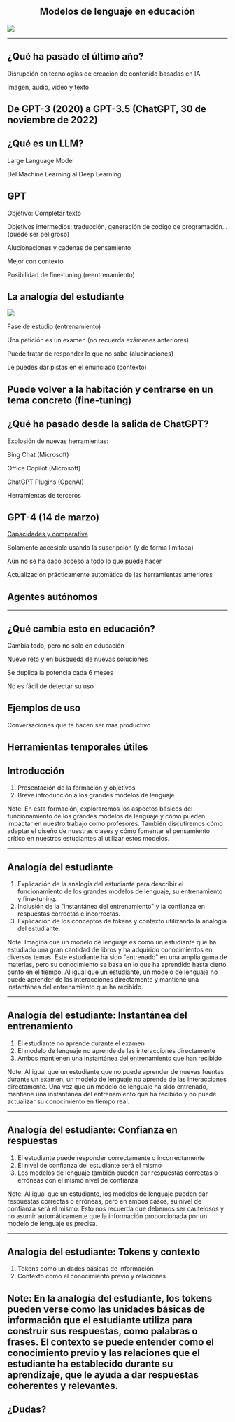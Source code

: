 <h2 class="r-fit-text" style="text-align: center"> Modelos de lenguaje en educación </h2>

<img class="r-stretch" style="text-align: center" src="../assets/cover.png">

---
## ¿Qué ha pasado el último año?

Disrupción en tecnologías de creación de contenido basadas en IA <!-- .element: class="fragment" -->

Imagen, audio, vídeo y texto <!-- .element: class="fragment" -->

De GPT-3 (2020) a GPT-3.5 (ChatGPT, 30 de noviembre de 2022) <!-- .element: class="fragment" -->
---
## ¿Qué es un LLM?

Large Language Model <!-- .element: class="fragment" -->

Del Machine Learning al Deep Learning <!-- .element: class="fragment" -->


## GPT

Objetivo: Completar texto <!-- .element: class="fragment" -->

Objetivos intermedios: traducción, generación de código de programación... (puede ser peligroso)<!-- .element: class="fragment" -->

Alucionaciones y cadenas de pensamiento <!-- .element: class="fragment" -->

Mejor con contexto <!-- .element: class="fragment" -->

Posibilidad de fine-tuning (reentrenamiento) <!-- .element: class="fragment" -->


## La analogía del estudiante

<img class="r-stretch" style="text-align: center" src="../assets/student.png">


Fase de estudio (entrenamiento) <!-- .element: class="fragment" -->

Una petición es un examen (no recuerda exámenes anteriores) <!-- .element: class="fragment" -->

Puede tratar de responder lo que no sabe (alucinaciones) <!-- .element: class="fragment" -->

Le puedes dar pistas en el enunciado (contexto) <!-- .element: class="fragment" -->

Puede volver a la habitación y centrarse en un tema concreto (fine-tuning) <!-- .element: class="fragment" -->
---
## ¿Qué ha pasado desde la salida de ChatGPT?

Explosión de nuevas herramientas: <!-- .element: class="fragment" -->

Bing Chat (Microsoft) <!-- .element: class="fragment" -->

Office Copilot (Microsoft) <!-- .element: class="fragment" -->

ChatGPT Plugins (OpenAI) <!-- .element: class="fragment" -->

Herramientas de terceros <!-- .element: class="fragment" -->


## GPT-4 (14 de marzo)

[Capacidades y comparativa](https://openai.com/product/gpt-4) <!-- .element: class="fragment" -->

Solamente accesible usando la suscripción (y de forma limitada) <!-- .element: class="fragment" -->

Aún no se ha dado acceso a todo lo que puede hacer <!-- .element: class="fragment" -->

Actualización prácticamente automática de las herramientas anteriores <!-- .element: class="fragment" -->


## Agentes autónomos
---
## ¿Qué cambia esto en educación?

Cambia todo, pero no solo en educación <!-- .element: class="fragment" -->

Nuevo reto y en búsqueda de nuevas soluciones <!-- .element: class="fragment" -->

Se duplica la potencia cada 6 meses <!-- .element: class="fragment" -->

No es fácil de detectar su uso <!-- .element: class="fragment" -->


## Ejemplos de uso

Conversaciones que te hacen ser más productivo <!-- .element: class="fragment" -->

Herramientas temporales útiles <!-- .element: class="fragment" -->
---
## Introducción

1. Presentación de la formación y objetivos <!-- .element: class="fragment" -->
2. Breve introducción a los grandes modelos de lenguaje <!-- .element: class="fragment" -->

Note:
En esta formación, exploraremos los aspectos básicos del funcionamiento de los grandes modelos de lenguaje y cómo pueden impactar en nuestro trabajo como profesores. También discutiremos cómo adaptar el diseño de nuestras clases y cómo fomentar el pensamiento crítico en nuestros estudiantes al utilizar estos modelos.

---

## Analogía del estudiante

1. Explicación de la analogía del estudiante para describir el funcionamiento de los grandes modelos de lenguaje, su entrenamiento y fine-tuning.
2. Inclusión de la "instantánea del entrenamiento" y la confianza en respuestas correctas e incorrectas.
3. Explicación de los conceptos de tokens y contexto utilizando la analogía del estudiante.

Note:
Imagina que un modelo de lenguaje es como un estudiante que ha estudiado una gran cantidad de libros y ha adquirido conocimientos en diversos temas. Este estudiante ha sido "entrenado" en una amplia gama de materias, pero su conocimiento se basa en lo que ha aprendido hasta cierto punto en el tiempo. Al igual que un estudiante, un modelo de lenguaje no puede aprender de las interacciones directamente y mantiene una instantánea del entrenamiento que ha recibido.

---

## Analogía del estudiante: Instantánea del entrenamiento

1. El estudiante no aprende durante el examen <!-- .element: class="fragment" -->
2. El modelo de lenguaje no aprende de las interacciones directamente <!-- .element: class="fragment" -->
3. Ambos mantienen una instantánea del entrenamiento que han recibido <!-- .element: class="fragment" -->

Note:
Al igual que un estudiante que no puede aprender de nuevas fuentes durante un examen, un modelo de lenguaje no aprende de las interacciones directamente. Una vez que un modelo de lenguaje ha sido entrenado, mantiene una instantánea del entrenamiento que ha recibido y no puede actualizar su conocimiento en tiempo real.

---

## Analogía del estudiante: Confianza en respuestas

1. El estudiante puede responder correctamente o incorrectamente <!-- .element: class="fragment" -->
2. El nivel de confianza del estudiante será el mismo <!-- .element: class="fragment" -->
3. Los modelos de lenguaje también pueden dar respuestas correctas o erróneas con el mismo nivel de confianza <!-- .element: class="fragment" -->

Note:
Al igual que un estudiante, los modelos de lenguaje pueden dar respuestas correctas o erróneas, pero en ambos casos, su nivel de confianza será el mismo. Esto nos recuerda que debemos ser cautelosos y no asumir automáticamente que la información proporcionada por un modelo de lenguaje es precisa.

---

## Analogía del estudiante: Tokens y contexto

1. Tokens como unidades básicas de información <!-- .element: class="fragment" -->
2. Contexto como el conocimiento previo y relaciones <!-- .element: class="fragment" -->

Note:
En la analogía del estudiante, los tokens pueden verse como las unidades básicas de información que el estudiante utiliza para construir sus respuestas, como palabras o frases. El contexto se puede entender como el conocimiento previo y las relaciones que el estudiante ha establecido durante su aprendizaje, que le ayuda a dar respuestas coherentes y relevantes.
---
<!-- .slide: data-background-video="../assets/searching.mp4" data-background-opacity="0.6" data-background-video-loop data-background-video-muted-->

## ¿Dudas?
